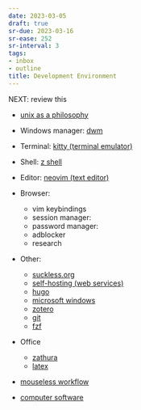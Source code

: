 ```yaml
---
date: 2023-03-05
draft: true
sr-due: 2023-03-16
sr-ease: 252
sr-interval: 3
tags:
- inbox
- outline
title: Development Environment
---
```


NEXT: review this


- [unix as a philosophy](./unix.md)
- Windows manager: [dwm](./dwm.md)
- Terminal: [kitty (terminal emulator)](./kitty%20%28terminal%20emulator%29.md)
- Shell: [z shell](./z%20shell.md)
- Editor: [neovim (text editor)](./neovim%20%28text%20editor%29.md)
- Browser:
  - vim keybindings
  <!-- TODO: add materials -->

  - session manager:
  - password manager:
  - adblocker
  - research
- Other:
  - [suckless.org](./suckless.org.md)
  - [self-hosting (web services)](./self-hosting%20%28web%20services%29.md)
  - [hugo](./hugo.md)
  - [microsoft windows](./microsoft%20windows.md)
  - [zotero](./zotero.md)
  - [git](./git.md)
  - [fzf](./fzf.md)
- Office


  - [zathura](./zathura.md)
  - [latex](./latex.md)


- [mouseless workflow](./mouseless%20workflow.md)
- [computer software](./computer%20software.md)
